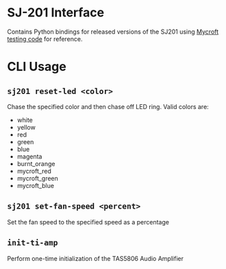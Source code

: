 # SJ-201 Interface
Contains Python bindings for released versions of the SJ201 using 
[Mycroft testing code](https://github.com/MycroftAI/mark-ii-hardware-testing)
for reference.

# CLI Usage

## `sj201 reset-led <color>`
Chase the specified color and then chase off LED ring. Valid colors are:
- white
- yellow
- red
- green
- blue
- magenta
- burnt_orange
- mycroft_red
- mycroft_green
- mycroft_blue

## `sj201 set-fan-speed <percent>`
Set the fan speed to the specified speed as a percentage

## `init-ti-amp`
Perform one-time initialization of the TAS5806 Audio Amplifier
